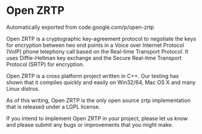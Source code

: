 # Open ZRTP
Automatically exported from code.google.com/p/open-zrtp

Open ZRTP is a cryptographic key-agreement protocol to negotiate the keys for encryption between two end points in a Voice over Internet Protocol (VoIP) phone telephony call based on the Real-time Transport Protocol. It uses Diffie-Hellman key exchange and the Secure Real-time Transport Protocol (SRTP) for encryption.

Open ZRTP is a cross platform project written in C++. Our testing has shown that it compiles quickly and easily on Win32/64, Mac OS X and many Linux distros.

As of this writing, Open ZRTP is the only open source zrtp implementation that is released under a LGPL license.

If you intend to implement Open ZRTP in your project, please let us know and please submit any bugs or improvements that you might make.
